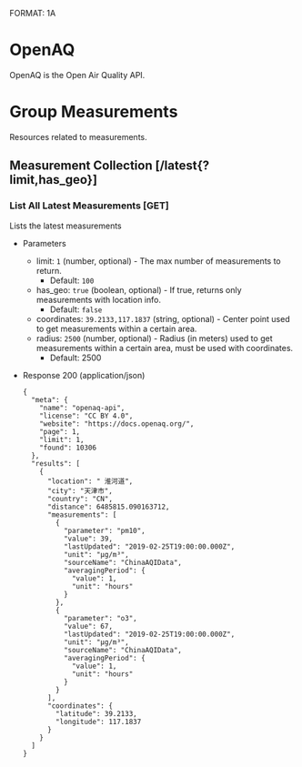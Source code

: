 FORMAT: 1A

# OpenAQ

OpenAQ is the Open Air Quality API.

# Group Measurements

Resources related to measurements.

## Measurement Collection [/latest{?limit,has_geo}]
### List All Latest Measurements [GET]

Lists the latest measurements

+ Parameters

    + limit: `1` (number, optional) - The max number of measurements to return.
      + Default: `100`
    + has_geo: `true` (boolean, optional) - If true, returns only measurements with location info.
      + Default: `false`
    + coordinates: `39.2133,117.1837` (string, optional) - Center point used to get measurements within a certain area.
    + radius: `2500` (number, optional) - Radius (in meters) used to get measurements within a certain area, must be used with coordinates.
      + Default: 2500

+ Response 200 (application/json)

      {
        "meta": {
          "name": "openaq-api",
          "license": "CC BY 4.0",
          "website": "https://docs.openaq.org/",
          "page": 1,
          "limit": 1,
          "found": 10306
        },
        "results": [
          {
            "location": " 淮河道",
            "city": "天津市",
            "country": "CN",
            "distance": 6485815.090163712,
            "measurements": [
              {
                "parameter": "pm10",
                "value": 39,
                "lastUpdated": "2019-02-25T19:00:00.000Z",
                "unit": "µg/m³",
                "sourceName": "ChinaAQIData",
                "averagingPeriod": {
                  "value": 1,
                  "unit": "hours"
                }
              },
              {
                "parameter": "o3",
                "value": 67,
                "lastUpdated": "2019-02-25T19:00:00.000Z",
                "unit": "µg/m³",
                "sourceName": "ChinaAQIData",
                "averagingPeriod": {
                  "value": 1,
                  "unit": "hours"
                }
              }
            ],
            "coordinates": {
              "latitude": 39.2133,
              "longitude": 117.1837
            }
          }
        ]
      }
